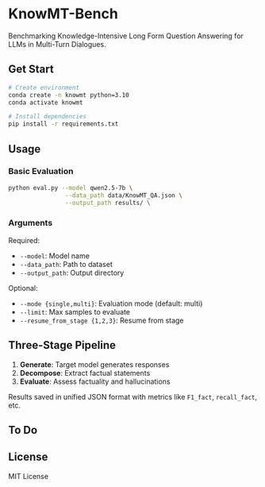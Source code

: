 # KnowMT-Bench

Benchmarking Knowledge-Intensive Long Form Question Answering for LLMs in Multi-Turn Dialogues.

## Get Start

```bash
# Create environment
conda create -n knowmt python=3.10
conda activate knowmt

# Install dependencies
pip install -r requirements.txt
```

## Usage


### Basic Evaluation
```bash
python eval.py --model qwen2.5-7b \
                --data_path data/KnowMT_QA.json \
                --output_path results/ \
```

### Arguments

Required:
- `--model`: Model name
- `--data_path`: Path to dataset
- `--output_path`: Output directory

Optional:
- `--mode {single,multi}`: Evaluation mode (default: multi)
- `--limit`: Max samples to evaluate
- `--resume_from_stage {1,2,3}`: Resume from stage

## Three-Stage Pipeline

1. **Generate**: Target model generates responses
2. **Decompose**: Extract factual statements
3. **Evaluate**: Assess factuality and hallucinations

Results saved in unified JSON format with metrics like `F1_fact`, `recall_fact`, etc.

## To Do

## License

MIT License
